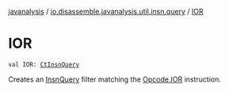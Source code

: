 [javanalysis](../index.md) / [io.disassemble.javanalysis.util.insn.query](index.md) / [IOR](./-i-o-r.md)

# IOR

`val IOR: `[`CtInsnQuery`](-ct-insn-query/index.md)

Creates an [InsnQuery](-insn-query/index.md) filter matching the [Opcode.IOR](#) instruction.

